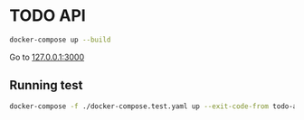 # TODO API
```bash
docker-compose up --build
```

Go to [127.0.0.1:3000](http://127.0.0.1:3000/)


## Running test
```bash
docker-compose -f ./docker-compose.test.yaml up --exit-code-from todo-api --build
```